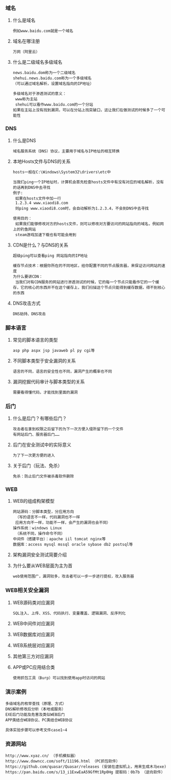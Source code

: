 ### 域名

1. 什么是域名

   ```
   例如www.baidu.com就是一个域名
   ```

2. 域名在哪注册

   ```
   万网（阿里云）
   ```

3. 什么是二级域名多级域名

   ```
   news.baidu.dom称为一个二级域名
   shehui.news.baidu.com称为一个多级域名
   （可以通过域名解析，设置域名指向的IP地址）
   
   多级域名对于渗透测试的意义：
   	www称为主站
   	shehui可以看作www.baidu.com的一个分站
   如果在主站上没有找到漏洞，可以在分站上找突破口，这让我们在做测试的时候多了一个可能性
   ```

### DNS

1. 什么是DNS

   ```
   域名服务系统（DNS）协议，主要用于域名与IP地址的相互转换
   ```

2. 本地Hosts文件与DNS的关系

   ```
   hosts一般在C:\Windows\System32\drivers\etc中
   
   当我们ping一个IP地址时，计算机会首先检查hosts文件中有没有对应的域名解析，没有的话再到DNS中去寻找
   例子:
   	如果在hosts文件中加一行
   	1.2.3.4 www.xiaodi8.com
   	则ping www.xiaodi8.com时，会自动解析为1.2.3.4，不会到DNS中去寻找
   	
   使用目的：
   	如果我们能够修改对方的hosts文件，则可以修改对方要访问的网站指向的域名，例如网上的钓鱼网站
   	steam游戏加速下载也有可能会用到
   ```

3. CDN是什么？与DNS的关系

   ```
   超级ping可以查看ping 网站指向的IP地址
   
   缓存节点技术：根据你所在的不同地区，给你配置不同的节点服务器，来保证访问网站的速度
   为什么要讲CDN：
   	当我们对有CDN服务的网站进行渗透测试的时候，它的每一个节点只能看作它的一个缓存，它的核心的东西并不在这个缓存上，我们扫描这个节点只能得到缓存数据，得不到核心的东西
   ```

4. DNS攻击方式

   ```
   DNS劫持、DNS攻击
   ```


### 脚本语言

1. 常见的脚本语言的类型

   ```
   asp php aspx jsp javaweb pl py cgi等
   ```

2. 不同脚本类型于安全漏洞的关系

   ```
   语言的不同，语言的安全性也不同，漏洞产生的概率也不同
   ```

3. 漏洞挖掘代码审计与脚本类型的关系

   ```
   需要看得懂代码，才能找到里面的漏洞
   ```

### 后门

1. 什么是后门？有哪些后门？

   ```
   攻击者在拿到权限之后留下的为下一次方便入侵所留下的一个文件
   有网站后门、服务器后门……
   ```

2. 后门在安全测试中的实际意义

   ```
   为了下一次更方便的进入
   ```

3. 关于后门（玩法、免杀）

   ```
   免杀：防止后门文件被杀毒软件删除
   ```

### WEB

1. WEB的组成构架模型

   ```
   网站源码：分脚本类型，分应用方向
   	（写的语言不一样，代码漏洞也不一样
   	应用方向不一样，功能不一样，会产生的漏洞也会不同）
   操作系统：windows Linux
   	（系统不同，操作命令不同）
   中间件（搭建平台）：apache iil tomcat nginx等
   数据库：access mysql mssql oracle sybase db2 postsql等
   ```

2. 架构漏洞安全测试简要介绍

3. 为什么要从WEB层面为主为首

   ```
   web使用范围广，漏洞较多，攻击者可以一步一步进行提权，攻入服务器
   ```

### WEB相关安全漏洞

1. WEB源码类对应漏洞

   ```
   SQL注入、上传、XSS、代码执行、变量覆盖、逻辑漏洞、反序列化
   ```

2. WEB中间件对应漏洞

3. WEB数据库对应漏洞

4. WEB系统层对应漏洞

5. 其他第三方对应漏洞

6. APP或PC应用结合类

   ```
   使用抓包工具（Burp）可以找到使用app时访问的网站
   ```


### 演示案例

```
多级域名的枚举查找（原理、方式）
DNS解析修改后分析（本地或服务）
EXE后门功能及危害及类似WEB后门
APP类结合WEB协议、PC类结合WEB协议

具体实验步骤可以参考文件case1~4
```

### 资源网站

```
http://www.xyaz.cn/ （手机模拟器）
http://www.downcc.com/soft/11196.html （PC抓包软件）
https://github.com/quasar/Quasar/releases (安装在虚拟机上，用来生成木马exe)
https://pan.baidu.com/s/13_i1ExwEaA59GfMt1Rp0Hg 提取码：0b7b （逆向软件）
```

